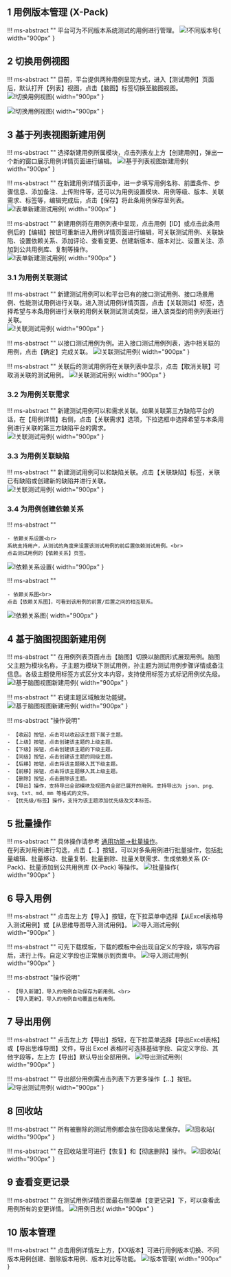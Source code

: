 ## 1 用例版本管理 (X-Pack)
!!! ms-abstract ""
    平台可为不同版本系统测试的用例进行管理。
![!不同版本号](../../../img/track/不同版本号.png){ width="900px" }

## 2 切换用例视图
!!! ms-abstract ""
    目前，平台提供两种用例呈现方式，进入【测试用例】页面后，默认打开【列表】视图，点击【脑图】标签切换至脑图视图。<br>
![!切换用例视图](../../../img/track/用例列表视图.png){ width="900px" }

![!切换用例视图](../../../img/track/用例脑图视图.png){ width="900px" }

## 3 基于列表视图新建用例
!!! ms-abstract ""
    选择新建用例所属模块，点击列表左上方【创建用例】，弹出一个新的窗口展示用例详情页面进行编辑。
![!基于列表视图新建用例](../../../img/track/新建测试用例.png){ width="900px" }

!!! ms-abstract ""
    在新建用例详情页面中，进一步填写用例名称、前置条件、步骤信息、添加备注、上传附件等，还可以为用例设置模块、用例等级、版本、关联需求、标签等，编辑完成后，点击【保存】将此条用例保存至列表。<br>
![!表单新建测试用例](../../../img/track/编辑新用例详情.png){ width="900px" }

!!! ms-abstract ""
    新建用例将在用例列表中呈现，点击用例【ID】或点击此条用例后的【编辑】按钮可重新进入用例详情页面进行编辑，可关联测试用例、关联缺陷、设置依赖关系、添加评论、查看变更、创建新版本、版本对比、设置关注、添加到公共用例库、复制等操作。<br>
![!表单新建测试用例](../../../img/track/新建用例展示.png){ width="900px" }

### 3.1 为用例关联测试
!!! ms-abstract ""
    新建测试用例可以和平台已有的接口测试用例、接口场景用例、性能测试用例进行关联。进入测试用例详情页面，点击【关联测试】标签，选择希望与本条用例进行关联的用例关联测试测试类型，进入该类型的用例列表进行关联。<br>
![!关联测试用例](../../../img/track/用例关联测试.png){ width="900px" }

!!! ms-abstract ""
    以接口测试用例为例。进入接口测试用例列表，选中相关联的用例，点击【确定】完成关联。
![!关联测试用例](../../../img/track/用例关联接口测试用例.png){ width="900px" }

!!! ms-abstract ""
    关联后的测试用例将在关联列表中显示，点击【取消关联】可取消关联的测试用例。
![!关联测试用例](../../../img/track/用例取消关联测试用例.png){ width="900px" }

### 3.2 为用例关联需求
!!! ms-abstract ""
    新建测试用例可以和需求关联。如果关联第三方缺陷平台的话，在【用例详情】右侧，点击【关联需求】选项，下拉选框中选择希望与本条用例进行关联的第三方缺陷平台的需求。<br>
![!关联测试用例](../../../img/track/用例关联需求.png){ width="900px" }

### 3.3 为用例关联缺陷
!!! ms-abstract ""
    新建测试用例可以和缺陷关联。点击【关联缺陷】标签，关联已有缺陷或创建新的缺陷并进行关联。<br>
![!关联测试用例](../../../img/track/用例关联缺陷.png){ width="900px" }

### 3.4 为用例创建依赖关系
!!! ms-abstract ""

    - 依赖关系设置<br>
    系统支持用户，从测试的角度来设置该测试用例的前后置依赖测试用例。<br>
    点击测试用例的【依赖关系】页签。
![!依赖关系设置](../../../img/track/依赖关系设置.png){ width="900px" }

!!! ms-abstract ""

    - 依赖关系图<br>
    点击【依赖关系图】，可看到该用例的前置/后置之间的相互联系。
![!依赖关系图](../../../img/track/依赖关系图.png){ width="900px" }

## 4 基于脑图视图新建用例
!!! ms-abstract ""
    在用例列表页面点击【脑图】切换以脑图形式展现用例。脑图父主题为模块名称，子主题为模块下测试用例，孙主题为测试用例步骤详情或备注信息。各级主题使用标签方式区分文本内容，支持使用标签方式标记用例优先级。<br>
![!基于脑图视图新建用例](../../../img/track/脑图创建测试用例.png){ width="900px" }

!!! ms-abstract ""
    右键主题区域触发功能键。<br>
![!基于脑图视图新建用例](../../../img/track/脑图用例编辑.png){ width="900px" }

!!! ms-abstract "操作说明"

    - 【收起】按钮，点击可以收起该主题下属子主题。
    - 【上级】按钮，点击创建该主题的上级主题。
    - 【下级】按钮，点击创建该主题的下级主题。
    - 【同级】按钮，点击创建该主题的同级主题。
    - 【后移】按钮，点击将该主题移入其下级主题。
    - 【前移】按钮，点击将该主题移入其上级主题。
    - 【删除】按钮，点击删除该主题。
    - 【导出】操作，支持导出全部模块及视图内全部已展开的用例。支持导出为 json、png、svg、txt、md、mm 等格式的文件。
    - 【优先级/标签】操作，支持为该主题添加优先级及文本标签。

## 5 批量操作
!!! ms-abstract ""
    具体操作请参考 [通用功能->批量操作](../../../general/#4)。<br>
    在列表对用例进行勾选，点击【…】按钮，可以对多条用例进行批量操作，包括批量编辑、批量移动、批量复制、批量删除、批量关联需求、生成依赖关系 (X-Pack)、批量添加到公共用例库 (X-Pack) 等操作。
![!批量操作](../../../img/track/功能批量处理操作.png){ width="900px" }

## 6 导入用例
!!! ms-abstract ""
    点击左上方【导入】按钮，在下拉菜单中选择【从Excel表格导入测试用例】或【从思维导图导入测试用例】。
![!导入测试用例](../../../img/track/导入测试用例.png){ width="900px" }

!!! ms-abstract ""
    可先下载模板，下载的模板中会出现自定义的字段，填写内容后，进行上传。自定义字段也正常展示到页面中。
![!导入测试用例](../../../img/track/导入测试用例_1.png){ width="900px" }

!!! ms-abstract "操作说明"
    
    - 【导入新建】，导入的用例自动保存为新用例。<br>
    - 【导入更新】，导入的用例自动覆盖已有用例。

## 7 导出用例
!!! ms-abstract ""
    点击左上方【导出】按钮，在下拉菜单选择【导出Excel表格】或【导出思维导图】文件，导出 Excel 表格时可选择基础字段、自定义字段、其他字段等，左上方【导出】默认导出全部用例。
![!导出测试用例](../../../img/track/导出测试用例.png){ width="900px" }

!!! ms-abstract ""
    导出部分用例需点击列表下方更多操作【...】按钮。
![!导出测试用例](../../../img/track/导出测试用例_1.png){ width="900px" }

## 8 回收站
!!! ms-abstract ""
    所有被删除的测试用例都会放在回收站里保存。
![!回收站](../../../img/track/回收站1.png){ width="900px" }

!!! ms-abstract ""
    在回收站里可进行【恢复】和【彻底删除】操作。
![!回收站](../../../img/track/回收站2.png){ width="900px" }

## 9 查看变更记录
!!! ms-abstract ""
    在测试用例详情页面最右侧菜单【变更记录】下，可以查看此用例所有的变更详情。
![!用例日志](../../../img/track/用例日志1.png){ width="900px" }

## 10 版本管理
!!! ms-abstract ""
    点击用例详情左上方，【XX版本】可进行用例版本切换、不同版本用例创建、删除版本用例、版本对比等功能。
![!版本管理](../../../img/track/版本管理.png){ width="900px" }
